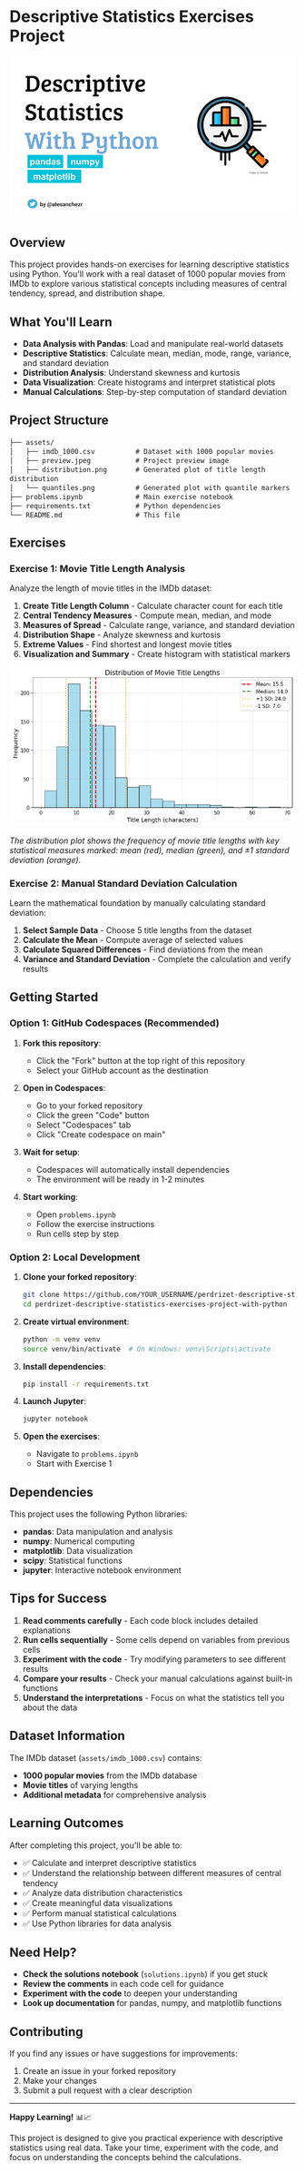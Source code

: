 # Descriptive Statistics Exercises Project

![Preview](assets/preview.jpeg)

## Overview

This project provides hands-on exercises for learning descriptive statistics using Python. You'll work with a real dataset of 1000 popular movies from IMDb to explore various statistical concepts including measures of central tendency, spread, and distribution shape.

## What You'll Learn

- **Data Analysis with Pandas**: Load and manipulate real-world datasets
- **Descriptive Statistics**: Calculate mean, median, mode, range, variance, and standard deviation
- **Distribution Analysis**: Understand skewness and kurtosis
- **Data Visualization**: Create histograms and interpret statistical plots
- **Manual Calculations**: Step-by-step computation of standard deviation

## Project Structure

```
├── assets/
│   ├── imdb_1000.csv          # Dataset with 1000 popular movies
│   ├── preview.jpeg           # Project preview image
│   ├── distribution.png       # Generated plot of title length distribution
│   └── quantiles.png          # Generated plot with quantile markers
├── problems.ipynb             # Main exercise notebook
├── requirements.txt           # Python dependencies
└── README.md                  # This file
```

## Exercises

### Exercise 1: Movie Title Length Analysis
Analyze the length of movie titles in the IMDb dataset:

1. **Create Title Length Column** - Calculate character count for each title
2. **Central Tendency Measures** - Compute mean, median, and mode
3. **Measures of Spread** - Calculate range, variance, and standard deviation
4. **Distribution Shape** - Analyze skewness and kurtosis
5. **Extreme Values** - Find shortest and longest movie titles
6. **Visualization and Summary** - Create histogram with statistical markers

![Distribution Plot](assets/distribution.png)

*The distribution plot shows the frequency of movie title lengths with key statistical measures marked: mean (red), median (green), and ±1 standard deviation (orange).*

### Exercise 2: Manual Standard Deviation Calculation
Learn the mathematical foundation by manually calculating standard deviation:

1. **Select Sample Data** - Choose 5 title lengths from the dataset
2. **Calculate the Mean** - Compute average of selected values
3. **Calculate Squared Differences** - Find deviations from the mean
4. **Variance and Standard Deviation** - Complete the calculation and verify results

## Getting Started

### Option 1: GitHub Codespaces (Recommended)

1. **Fork this repository**:
   - Click the "Fork" button at the top right of this repository
   - Select your GitHub account as the destination

2. **Open in Codespaces**:
   - Go to your forked repository
   - Click the green "Code" button
   - Select "Codespaces" tab
   - Click "Create codespace on main"

3. **Wait for setup**:
   - Codespaces will automatically install dependencies
   - The environment will be ready in 1-2 minutes

4. **Start working**:
   - Open `problems.ipynb`
   - Follow the exercise instructions
   - Run cells step by step

### Option 2: Local Development

1. **Clone your forked repository**:
   ```bash
   git clone https://github.com/YOUR_USERNAME/perdrizet-descriptive-statistics-exercises-project-with-python.git
   cd perdrizet-descriptive-statistics-exercises-project-with-python
   ```

2. **Create virtual environment**:
   ```bash
   python -m venv venv
   source venv/bin/activate  # On Windows: venv\Scripts\activate
   ```

3. **Install dependencies**:
   ```bash
   pip install -r requirements.txt
   ```

4. **Launch Jupyter**:
   ```bash
   jupyter notebook
   ```

5. **Open the exercises**:
   - Navigate to `problems.ipynb`
   - Start with Exercise 1

## Dependencies

This project uses the following Python libraries:

- **pandas**: Data manipulation and analysis
- **numpy**: Numerical computing
- **matplotlib**: Data visualization
- **scipy**: Statistical functions
- **jupyter**: Interactive notebook environment

## Tips for Success

1. **Read comments carefully** - Each code block includes detailed explanations
2. **Run cells sequentially** - Some cells depend on variables from previous cells
3. **Experiment with the code** - Try modifying parameters to see different results
4. **Compare your results** - Check your manual calculations against built-in functions
5. **Understand the interpretations** - Focus on what the statistics tell you about the data

## Dataset Information

The IMDb dataset (`assets/imdb_1000.csv`) contains:
- **1000 popular movies** from the IMDb database
- **Movie titles** of varying lengths
- **Additional metadata** for comprehensive analysis

## Learning Outcomes

After completing this project, you'll be able to:

- ✅ Calculate and interpret descriptive statistics
- ✅ Understand the relationship between different measures of central tendency
- ✅ Analyze data distribution characteristics
- ✅ Create meaningful data visualizations
- ✅ Perform manual statistical calculations
- ✅ Use Python libraries for data analysis

## Need Help?

- **Check the solutions notebook** (`solutions.ipynb`) if you get stuck
- **Review the comments** in each code cell for guidance
- **Experiment with the code** to deepen your understanding
- **Look up documentation** for pandas, numpy, and matplotlib functions

## Contributing

If you find any issues or have suggestions for improvements:

1. Create an issue in your forked repository
2. Make your changes
3. Submit a pull request with a clear description

---

**Happy Learning!** 📊📈

This project is designed to give you practical experience with descriptive statistics using real data. Take your time, experiment with the code, and focus on understanding the concepts behind the calculations.
